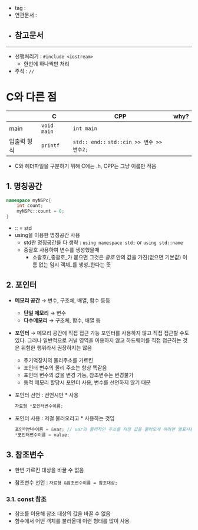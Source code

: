 - tag : 
- 연관문서 : 
- 참고문서
	- 
---
- 선행처리기 : `#include <iostream>`
	- 한번에 하나씩만 처리
- 주석 : `//`
# C와 다른 점
|             | C           | CPP           | why? |
| ----------- | ----------- | ------------- | ---- |
| main        | `void main` | `int main`    |      |
| 입출력 형식 | `printf`     | `std:: end::` `std::cin >> 변수 >> 변수2;` |      |

- C와 헤더파일을 구분하기 위해 C에는 .h, CPP는 그냥 이름만 적음
## 1. 명칭공간
``` cpp
namespace myNSPc{
	int count;
	myNSPc::count = 0;
}
```
- :: = std 
- using을 이용한 명칭공간 사용
	- std란 명칭공간을 다 생략 : `using namespace std;` or `using std::name`
	- 중괄호 사용하여 변수를 생성했을때 
		- 소괄호/_중괄호_가 붙으면 그것은 _괄호_ 안의 값을 가진(없으면 기본값) 이름 없는 임시 객체_를 생성_한다는 뜻
## 2. 포인터
-   **메모리 공간** → 변수, 구조체, 배열, 함수 등등
	-   **단일 메모리** → 변수
	-   **다수메모리** → 구조체, 함수, 배열 등
-   **포인터** → 메모리 공간에 직접 접근 가능
    포인터를 사용하지 않고 직접 접근할 수도 있다. 그러나 일반적으로 커널 영역을 이용하지 않고 하드웨어를 직접 접근하는 것은 위험한 행위라서 권장하지는 않음
    - 주기억장치의 물리주소를 가르킨
    - 포인터 변수의 물리 주소는 항상 똑같음 
    - 포인터 변수의 값을 변경 가능, 참조변수는 변경불가
    - 동적 메모리 할당시 포인터 사용, 변수를 선언하지 않기 때문

- 포인터 선언 : 선언시만 * 사용
	```cpp
	자료형 *포인터변수이름;
	```
- 포인터 사용 : 저걸 불러오라고 * 사용하는 것임
	```cpp
	포인터변수이름 = &var; // var의 물리적인 주소를 저장 값을 불러오게 하려면 별표사용
	*포인터변수이름 = value;
	```

## 3. 참조변수
- 한번 가르킨 대상을 바꿀 수 없음

- 참조변수 선언 : `자료형 &참조변수이름 = 참조대상;`
### 3.1. const 참조
- 참조를 이용해 참조 대상의 값을 바꿀 수 없음
- 함수에서 어떤 객체를 불러올때 이런 형태를 많이 사용